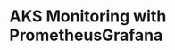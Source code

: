 # AKS Monitoring with PrometheusGrafana                                                                                                                                                                                                                                                                                                          
